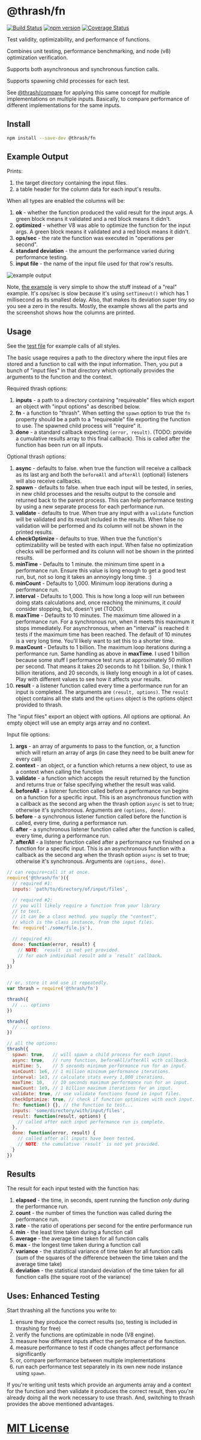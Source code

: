 # @thrash/fn
[![Build Status](https://travis-ci.org/elidoran/thrash-fn.svg?branch=master)](https://travis-ci.org/elidoran/thrash-fn)
[![npm version](https://badge.fury.io/js/%40thrash%2Ffn.svg)](http://badge.fury.io/js/%40thrash%2Ffn)
[![Coverage Status](https://coveralls.io/repos/github/elidoran/thrash-fn/badge.svg?branch=master)](https://coveralls.io/github/elidoran/thrash-fn?branch=master)

Test validity, optimizability, and performance of functions.

Combines unit testing, performance benchmarking, and node (v8) optimization verification.

Supports both asynchronous and synchronous function calls.

Supports spawning child processes for each test.

See [@thrash/compare](https://www.npmjs.com/package/@thrash/compare) for applying this same concept for multiple implementations on multiple inputs. Basically, to compare performance of different implementations for the same inputs.


## Install

```sh
npm install --save-dev @thrash/fn
```


## Example Output

Prints:

1. the target directory containing the input files.
2. a table header for the column data for each input's results.

When all types are enabled the columns will be:

1. **ok** - whether the function produced the valid result for the input args. A green block means it validated and a red block means it didn't.
2. **optimized** - whether V8 was able to optimize the function for the input args. A green block means it validated and a red block means it didn't.
3. **ops/sec** - the rate the function was executed in "operations per second".
4. **standard deviation** - the amount the performance varied during performance testing.
5. **input file** - the name of the input file used for that row's results.

![example output](https://raw.githubusercontent.com/elidoran/thrash-fn/master/example/example-output.png)

Note, [the example](example) is very simple to show the stuff instead of a "real" example. It's ops/sec is slow because it's using `setTimeout()` which has 1 millisecond as its smallest delay. Also, that makes its deviation super tiny so you see a zero in the results. Mostly, the example shows all the parts and the screenshot shows how the columns are printed.


## Usage

See the [test file](https://github.com/elidoran/thrash-fn/blob/master/test/index.js) for example calls of all styles.

The basic usage requires a path to the directory where the input files are stored and a function to call with the input information. Then, you put a bunch of "input files" in that directory which optionally provides the arguments to the function and the context.

Required thrash options:

1. **inputs** - a path to a directory containing "requireable" files which export an object with "input options" as described below.
2. **fn** - a function to "thrash". When setting the `spawn` option to true the `fn` property should be a path to a "requireable" file exporting the function to use. The spawned child process will "require" it.
3. **done** - a standard callback expecting `(error, result)`. (TODO: provide a cumulative results array to this final callback). This is called after the function has been run on all inputs.

Optional thrash options:

1. **async** - defaults to false. when true the function will receive a callback as its last arg and both the `beforeAll` and `afterAll` (optional) listeners will also receive callbacks.
2. **spawn** - defaults to false. when true each input will be tested, in series, in new child processes and the results output to the console and returned back to the parent process. This can help performance testing by using a new separate process for each performance run.
3. **validate** - defaults to true. When true any input with a `validate` function will be validated and its result included in the results. When false no validation will be performed and its column will not be shown in the printed results.
4. **checkOptimize** - defaults to true. When true the function's optimizability will be tested with each input. When false no optimization checks will be performed and its colunn will not be shown in the printed results.
5. **minTime** - Defaults to 1 minute. the minimum time spent in a performance run. Ensure this value is long enough to get a good test run, but, not so long it takes an annoyingly long time. :)
6. **minCount** - Defaults to 1,000. Minimum loop iterations during a performance run.
7. **interval** - Defaults to 1,000. This is how long a loop will run between doing stats calculations and, once reaching the minimums, it *could* consider stopping, but, doesn't yet (TODO).
8. **maxTime** - Defaults to 10 minutes. The maximum time allowed in a performance run. For a synchronous run, when it meets this maximum it stops immediately. For asynchronous, when an "interval" is reached it tests if the maximum time has been reached. The default of 10 minutes is a very long time. You'll likely want to set this to a shorter time.
9. **maxCount** - Defaults to 1 billion. The maximum loop iterations during a performance run. Same handling as above in **maxTime**. I used 1 billion because some stuff I performance test runs at approximately 50 million per second. That means it takes 20 seconds to hit 1 billion. So, I think 1 billion iterations, and 20 seconds, is likely long enough in a lot of cases. Play with different values to see how it affects your results.
10. **result** - a listener function called every time a performance run for an input is completed. The arguments are `(result, options)`. The `result` object contains all the stats and the `options` object is the options object provided to thrash.

The "input files" export an object with options. All options are optional. An empty object will use an empty args array and no context.

Input file options:

1. **args** - an array of arguments to pass to the function, or, a function which will return an array of args (in case they need to be built anew for every call)
2. **context** - an object, or a function which returns a new object, to use as a context when calling the function
3. **validate** - a function which accepts the result returned by the function and returns true or false specifying whether the result was valid.
4. **beforeAll** - a listener function called before a performance run begins on a function for a specific input. This is an asynchronous function with a callback as the second arg when the thrash option `async` is set to true; otherwise it's synchronous. Arguments are `(options, done)`.
5. **before** - a synchronous listener function called before the function is called, every time, during a performance run.
6. **after** - a synchronous listener function called after the function is called, every time, during a performance run.
7. **afterAll** - a listener function called after a performance run finished on a function for a specific input. This is an asynchronous function with a callback as the second arg when the thrash option `async` is set to true; otherwise it's synchronous. Arguments are `(options, done)`.

```javascript
// can require+call it at once.
require('@thrash/fn')({
  // required #1:
  inputs: 'path/to/directory/of/input/files',

  // required #2:
  // you will likely require a function from your library
  // to test.
  // it can be a class method. you supply the "context",
  // which is the class instance, from the input files.
  fn: require('./some/file.js'),

  // required #3:
  done: function(error, result) {
    // NOTE: `result` is not yet provided.
    // for each individual result add a `result` callback.
  }
})


// or, store it and use it repeatedly.
var thrash = require('@thrash/fn')

thrash({
  // ... options
})

thrash({
  // ... options
})

// all the options:
thrash({
  spawn: true,   // will spawn a child process for each input.
  async: true,   // runs function, beforeAll/afterAll with callback.
  minTime: 5,    // 5 seconds minimum performance run for an input.
  minCount: 1e6, // 1 million minimum performance iterations.
  interval: 1e3, // calculate stats every 1,000 iterations.
  maxTime: 10,   // 10 seconds maximum performance run for an input.
  maxCount: 1e9, // 1 billion maximum iterations for an input.
  validate: true, // use validate functions found in input files.
  checkOptimize: true, // check if function optimizes with each input.
  fn: function() {}, // the function to test...
  inputs: 'some/directory/with/input/files',
  result: function(result, options) {
    // called after each input performance run is complete.
  },
  done: function(error, result) {
    // called after all inputs have been tested.
    // NOTE: the cumulative `result` is not yet provided.
  }
})
```


## Results

The result for each input tested with the function has:

1. **elapsed** - the time, in seconds, spent running the function *only* during the performance run.
2. **count** - the number of times the function was called during the performance run.
3. **rate** - the ratio of operations per second for the entire performance run
4. **min** - the least time taken during a function call
5. **average** - the average time taken for all function calls
6. **max** - the longest time taken during a function call
7. **variance** - the statistical variance of time taken for all function calls (sum of the squares of the difference between the time taken and the average time take)
8. **deviation** - the statistical standard deviation of the time taken for all function calls (the square root of the variance)


## Uses: Enhanced Testing

Start thrashing all the functions you write to:

1. ensure they produce the correct results (so, testing is included in thrashing for free)
2. verify the functions are optimizable in node (V8 engine).
3. measure how different inputs affect the performance of the function.
4. measure performance to test if code changes affect performance significantly
5. or, compare performance between multiple implementations
6. run each performance test separately in its own new node instance using `spawn`.

If you're writing unit tests which provide an arguments array and a context for the function and then validate it produces the correct result, then you're already doing all the work necessary to use thrash. And, switching to thrash provides the above mentioned advantages.


# [MIT License](LICENSE)
